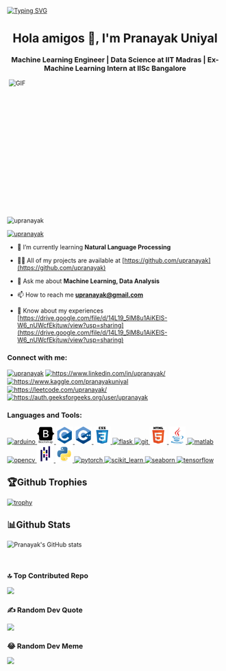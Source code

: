 [![Typing SVG](https://readme-typing-svg.demolab.com?font=Fira+Code&weight=100&size=45&duration=2000&pause=200&center=true&vCenter=true&multiline=true&width=1500&height=200&lines=Hey%2C+welcome+to+my+profile!;++Feel+%E2%9D%A4%EF%B8%8F+free+to+reach+out+if+you+have+any+questions+;or+just+want+to+say+hi.+%E2%9C%8C%EF%B8%8F%F0%9F%98%89)](https://git.io/typing-svg)


<h1 align="center">Hola amigos 👋, I'm Pranayak Uniyal</h1>
<h3 align="center">Machine Learning Engineer | Data Science at IIT Madras | Ex- Machine Learning Intern at IISc Bangalore</h3>

<img align="right" alt="GIF" src="https://media.tenor.com/GfSX-u7VGM4AAAAC/coding.gif" width="500" height="320" />
<p align="left"> <img src="https://komarev.com/ghpvc/?username=upranayak&label=Profile%20views&color=0e75b6&style=flat" alt="upranayak" /> </p>

<p align="left"> <a href="https://twitter.com/upranayak" target="blank"><img src="https://img.shields.io/twitter/follow/upranayak?logo=twitter&style=for-the-badge" alt="upranayak" /></a> </p>



- 🌱 I’m currently learning **Natural Language Processing**

- 👨‍💻 All of my projects are available at [https://github.com/upranayak](https://github.com/upranayak)

- 💬 Ask me about **Machine Learning, Data Analysis**

- 📫 How to reach me **upranayak@gmail.com**

- 📄 Know about my experiences [https://drive.google.com/file/d/14L19_5lM8u1AiKElS-W6_nUWcfEkjtuw/view?usp=sharing](https://drive.google.com/file/d/14L19_5lM8u1AiKElS-W6_nUWcfEkjtuw/view?usp=sharing)
<h3 align="left">Connect with me:</h3>
<p align="left">
<a href="https://twitter.com/upranayak" target="blank"><img align="center" src="https://raw.githubusercontent.com/rahuldkjain/github-profile-readme-generator/master/src/images/icons/Social/twitter.svg" alt="upranayak" height="30" width="40" /></a>
<a href="https://linkedin.com/in/https://www.linkedin.com/in/upranayak/" target="blank"><img align="center" src="https://raw.githubusercontent.com/rahuldkjain/github-profile-readme-generator/master/src/images/icons/Social/linked-in-alt.svg" alt="https://www.linkedin.com/in/upranayak/" height="30" width="40" /></a>
<a href="https://www.kaggle.com/pranayakuniyal" target="blank"><img align="center" src="https://raw.githubusercontent.com/rahuldkjain/github-profile-readme-generator/master/src/images/icons/Social/kaggle.svg" alt="https://www.kaggle.com/pranayakuniyal" height="30" width="40" /></a>
<a href="https://leetcode.com/upranayak/" target="blank"><img align="center" src="https://raw.githubusercontent.com/rahuldkjain/github-profile-readme-generator/master/src/images/icons/Social/leet-code.svg" alt="https://leetcode.com/upranayak/" height="30" width="40" /></a>
<a href="https://auth.geeksforgeeks.org/user/upranayak" target="blank"><img align="center" src="https://raw.githubusercontent.com/rahuldkjain/github-profile-readme-generator/master/src/images/icons/Social/geeks-for-geeks.svg" alt="https://auth.geeksforgeeks.org/user/upranayak" height="30" width="40" /></a>
</p>

<h3 align="left">Languages and Tools:</h3>
<p align="left"> <a href="https://www.arduino.cc/" target="_blank" rel="noreferrer"> <img src="https://cdn.worldvectorlogo.com/logos/arduino-1.svg" alt="arduino" width="40" height="40"/> </a> <a href="https://getbootstrap.com" target="_blank" rel="noreferrer"> <img src="https://raw.githubusercontent.com/devicons/devicon/master/icons/bootstrap/bootstrap-plain-wordmark.svg" alt="bootstrap" width="40" height="40"/> </a> <a href="https://www.cprogramming.com/" target="_blank" rel="noreferrer"> <img src="https://raw.githubusercontent.com/devicons/devicon/master/icons/c/c-original.svg" alt="c" width="40" height="40"/> </a> <a href="https://www.w3schools.com/cpp/" target="_blank" rel="noreferrer"> <img src="https://raw.githubusercontent.com/devicons/devicon/master/icons/cplusplus/cplusplus-original.svg" alt="cplusplus" width="40" height="40"/> </a> <a href="https://www.w3schools.com/css/" target="_blank" rel="noreferrer"> <img src="https://raw.githubusercontent.com/devicons/devicon/master/icons/css3/css3-original-wordmark.svg" alt="css3" width="40" height="40"/> </a> <a href="https://flask.palletsprojects.com/" target="_blank" rel="noreferrer"> <img src="https://www.vectorlogo.zone/logos/pocoo_flask/pocoo_flask-icon.svg" alt="flask" width="40" height="40"/> </a> <a href="https://git-scm.com/" target="_blank" rel="noreferrer"> <img src="https://www.vectorlogo.zone/logos/git-scm/git-scm-icon.svg" alt="git" width="40" height="40"/> </a> <a href="https://www.w3.org/html/" target="_blank" rel="noreferrer"> <img src="https://raw.githubusercontent.com/devicons/devicon/master/icons/html5/html5-original-wordmark.svg" alt="html5" width="40" height="40"/> </a> <a href="https://www.java.com" target="_blank" rel="noreferrer"> <img src="https://raw.githubusercontent.com/devicons/devicon/master/icons/java/java-original.svg" alt="java" width="40" height="40"/> </a> <a href="https://www.mathworks.com/" target="_blank" rel="noreferrer"> <img src="https://upload.wikimedia.org/wikipedia/commons/2/21/Matlab_Logo.png" alt="matlab" width="40" height="40"/> </a> <a href="https://opencv.org/" target="_blank" rel="noreferrer"> <img src="https://www.vectorlogo.zone/logos/opencv/opencv-icon.svg" alt="opencv" width="40" height="40"/> </a> <a href="https://pandas.pydata.org/" target="_blank" rel="noreferrer"> <img src="https://raw.githubusercontent.com/devicons/devicon/2ae2a900d2f041da66e950e4d48052658d850630/icons/pandas/pandas-original.svg" alt="pandas" width="40" height="40"/> </a> <a href="https://www.python.org" target="_blank" rel="noreferrer"> <img src="https://raw.githubusercontent.com/devicons/devicon/master/icons/python/python-original.svg" alt="python" width="40" height="40"/> </a> <a href="https://pytorch.org/" target="_blank" rel="noreferrer"> <img src="https://www.vectorlogo.zone/logos/pytorch/pytorch-icon.svg" alt="pytorch" width="40" height="40"/> </a> <a href="https://scikit-learn.org/" target="_blank" rel="noreferrer"> <img src="https://upload.wikimedia.org/wikipedia/commons/0/05/Scikit_learn_logo_small.svg" alt="scikit_learn" width="40" height="40"/> </a> <a href="https://seaborn.pydata.org/" target="_blank" rel="noreferrer"> <img src="https://seaborn.pydata.org/_images/logo-mark-lightbg.svg" alt="seaborn" width="40" height="40"/> </a> <a href="https://www.tensorflow.org" target="_blank" rel="noreferrer"> <img src="https://www.vectorlogo.zone/logos/tensorflow/tensorflow-icon.svg" alt="tensorflow" width="40" height="40"/> </a> </p>

## 🏆Github Trophies  

[![trophy](https://github-profile-trophy.vercel.app/?username=upranayak&theme=onedark&row=1&column=8)](https://github.com/ryo-ma/github-profile-trophy)
<br>  


## 📊Github Stats  
![Pranayak's GitHub stats](https://github-readme-stats.vercel.app/api?username=upranayak&show_icons=true&theme=radical)


</br> 

### 🔝 Top Contributed Repo
![](https://github-contributor-stats.vercel.app/api?username=upranayak&limit=5&theme=dark&combine_all_yearly_contributions=true)

### ✍️ Random Dev Quote
![](https://quotes-github-readme.vercel.app/api?type=horizontal&theme=radical)

### 😂 Random Dev Meme
<img src="https://codinginfinite.com/wp-content/uploads/2019/05/documentation-where-were-going-we-dont-need-documentation.jpg" width="512px"/>
</p>
